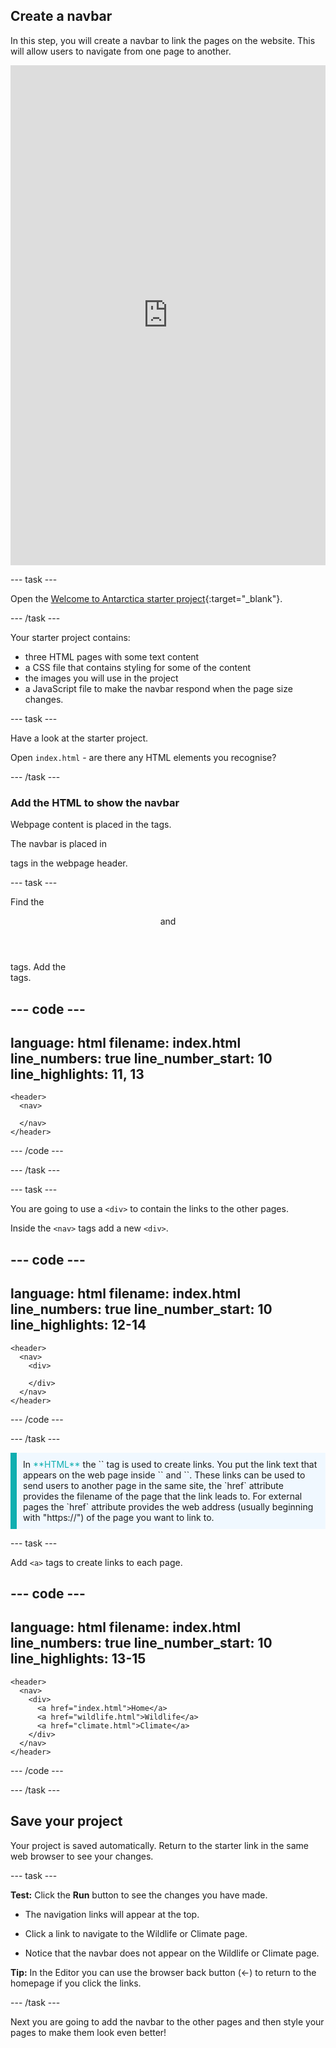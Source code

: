 ## Create a navbar

In this step, you will create a navbar to link the pages on the website. This will allow users to navigate from one page to another.
<iframe src="https://editor.raspberrypi.org/en/embed/viewer/welcome-to-antarctica-step2" width="100%" height="800" frameborder="0" marginwidth="0" marginheight="0" allowfullscreen> </iframe>

--- task ---

Open the [Welcome to Antarctica starter project](https://editor.raspberrypi.org/en/projects/welcome-to-antarctica-starter){:target="_blank"}.

--- /task ---

Your starter project contains:
+ three HTML pages with some text content
+ a CSS file that contains styling for some of the content
+ the images you will use in the project
+ a JavaScript file to make the navbar respond when the page size changes.

--- task ---

Have a look at the starter project. 

Open `index.html` - are there any HTML elements you recognise?

--- /task ---

### Add the HTML to show the navbar

Webpage content is placed in the <body> tags.

The navbar is placed in <nav> tags in the webpage header.

--- task ---

Find the <header> and </header> tags.
Add the <nav> tags.

--- code ---
---
language: html
filename: index.html
line_numbers: true
line_number_start: 10
line_highlights: 11, 13
---

    <header>
      <nav>
        
      </nav>
    </header>

--- /code ---

--- /task ---

--- task ---

You are going to use a `<div>` to contain the links to the other pages. 

Inside the `<nav>` tags add a new `<div>`.

--- code ---
---
language: html
filename: index.html
line_numbers: true
line_number_start: 10
line_highlights: 12-14
---

    <header>
      <nav>
        <div>

        </div>
      </nav>
    </header>

--- /code ---

--- /task ---

<p style="border-left: solid; border-width:10px; border-color: #0faeb0; background-color: aliceblue; padding: 10px;">
In <span style="color: #0faeb0">**HTML**</span> the `<a>` tag is used to create links. You put the link text that appears on the web page inside `<a>` and `</a>`. These links can be used to send users to another page in the same site, the `href` attribute provides the filename of the page that the link leads to. For external pages the `href` attribute provides the web address (usually beginning with "https://") of the page you want to link to.
</p>

--- task ---

Add `<a>` tags to create links to each page.

--- code ---
---
language: html
filename: index.html
line_numbers: true
line_number_start: 10
line_highlights: 13-15
---

    <header>
      <nav>
        <div>
          <a href="index.html">Home</a>
          <a href="wildlife.html">Wildlife</a>
          <a href="climate.html">Climate</a>
        </div>
      </nav>
    </header>

--- /code ---

--- /task ---

## Save your project

Your project is saved automatically. Return to the starter link in the same web browser to see your changes.

--- task ---

**Test:** Click the **Run** button to see the changes you have made.

+ The navigation links will appear at the top.

+ Click a link to navigate to the Wildlife or Climate page. 

+ Notice that the navbar does not appear on the Wildlife or Climate page.

**Tip:** In the Editor you can use the browser back button (←) to return to the homepage if you click the links.

--- /task ---

Next you are going to add the navbar to the other pages and then style your pages to make them look even better!
